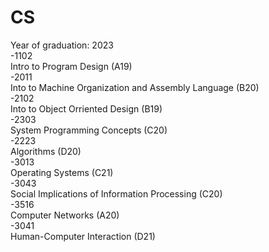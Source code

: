 # CS
Year of graduation: 2023\
-1102\
  Intro to Program Design (A19)\
-2011\
  Into to Machine Organization and Assembly Language (B20)\
-2102\
  Into to Object Orriented Design (B19)\
-2303\
  System Programming Concepts (C20)\
-2223\
  Algorithms (D20)\
-3013\
  Operating Systems (C21)\
-3043\
  Social Implications of Information Processing (C20)\
-3516\
  Computer Networks (A20)\
-3041\
  Human-Computer Interaction (D21)  

